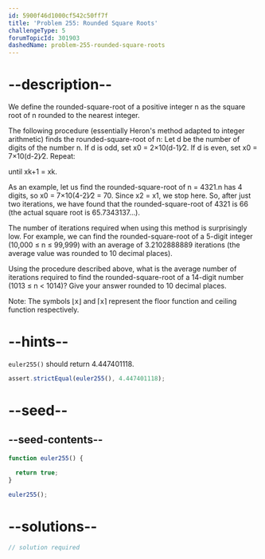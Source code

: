 ```yaml
---
id: 5900f46d1000cf542c50ff7f
title: 'Problem 255: Rounded Square Roots'
challengeType: 5
forumTopicId: 301903
dashedName: problem-255-rounded-square-roots
---
```


# --description--

We define the rounded-square-root of a positive integer n as the square root of n rounded to the nearest integer.

The following procedure (essentially Heron's method adapted to integer arithmetic) finds the rounded-square-root of n: Let d be the number of digits of the number n. If d is odd, set x0 = 2×10(d-1)⁄2. If d is even, set x0 = 7×10(d-2)⁄2. Repeat:

until xk+1 = xk.

As an example, let us find the rounded-square-root of n = 4321.n has 4 digits, so x0 = 7×10(4-2)⁄2 = 70. Since x2 = x1, we stop here. So, after just two iterations, we have found that the rounded-square-root of 4321 is 66 (the actual square root is 65.7343137…).

The number of iterations required when using this method is surprisingly low. For example, we can find the rounded-square-root of a 5-digit integer (10,000 ≤ n ≤ 99,999) with an average of 3.2102888889 iterations (the average value was rounded to 10 decimal places).

Using the procedure described above, what is the average number of iterations required to find the rounded-square-root of a 14-digit number (1013 ≤ n &lt; 1014)? Give your answer rounded to 10 decimal places.

Note: The symbols ⌊x⌋ and ⌈x⌉ represent the floor function and ceiling function respectively.

# --hints--

`euler255()` should return 4.447401118.

```js
assert.strictEqual(euler255(), 4.447401118);
```

# --seed--

## --seed-contents--

```js
function euler255() {

  return true;
}

euler255();
```

# --solutions--

```js
// solution required
```
